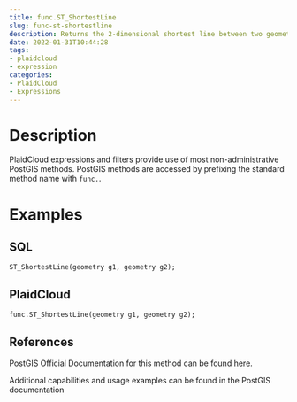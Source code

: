 ```yaml
---
title: func.ST_ShortestLine
slug: func-st-shortestline
description: Returns the 2-dimensional shortest line between two geometries
date: 2022-01-31T10:44:28
tags:
- plaidcloud
- expression
categories:
- PlaidCloud
- Expressions
---
```



# Description


PlaidCloud expressions and filters provide use of most non-administrative PostGIS methods. PostGIS methods are accessed by prefixing the standard method name with `func.`.



# Examples


## SQL



```
ST_ShortestLine(geometry g1, geometry g2);
```


## PlaidCloud



```
func.ST_ShortestLine(geometry g1, geometry g2);
```


## References


PostGIS Official Documentation for this method can be found [here](https://postgis.net/docs/manual-3.1/ST_ShortestLine.html).



Additional capabilities and usage examples can be found in the PostGIS documentation

